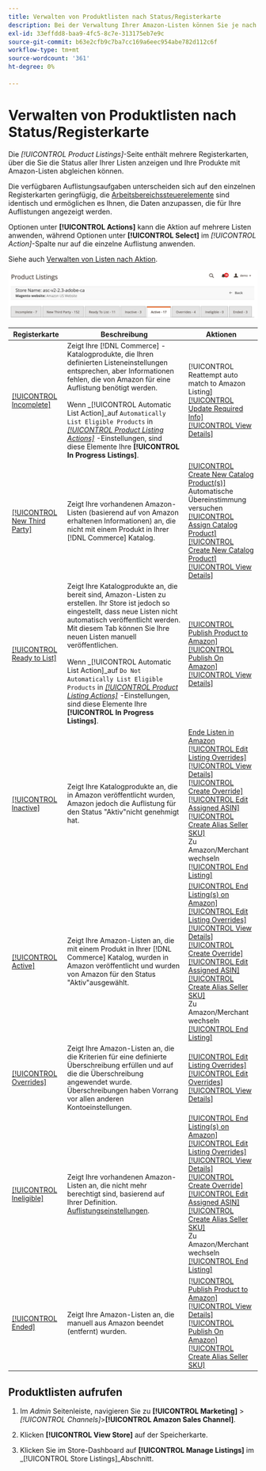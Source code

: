 ```yaml
---
title: Verwalten von Produktlisten nach Status/Registerkarte
description: Bei der Verwaltung Ihrer Amazon-Listen können Sie je nach Status Aktionen auf Ihre Listen anwenden.
exl-id: 33effdd8-baa9-4fc5-8c7e-313175eb7e9c
source-git-commit: b63e2cfb9c7ba7cc169a6eec954abe782d112c6f
workflow-type: tm+mt
source-wordcount: '361'
ht-degree: 0%

---
```


# Verwalten von Produktlisten nach Status/Registerkarte

Die _[!UICONTROL Product Listings]_-Seite enthält mehrere Registerkarten, über die Sie die Status aller Ihrer Listen anzeigen und Ihre Produkte mit Amazon-Listen abgleichen können.

Die verfügbaren Auflistungsaufgaben unterscheiden sich auf den einzelnen Registerkarten geringfügig, die [Arbeitsbereichssteuerelemente](./workspace-controls.md) sind identisch und ermöglichen es Ihnen, die Daten anzupassen, die für Ihre Auflistungen angezeigt werden.

Optionen unter **[!UICONTROL Actions]** kann die Aktion auf mehrere Listen anwenden, während Optionen unter **[!UICONTROL Select]** im _[!UICONTROL Action]_-Spalte nur auf die einzelne Auflistung anwenden.

Siehe auch [Verwalten von Listen nach Aktion](./managing-listings-by-action.md).

![Registerkarten für Produktlisten](assets/amazon-product-listings-tabs.png)

| Registerkarte | Beschreibung | Aktionen |
|--- |--- |--- |
| [[!UICONTROL Incomplete]](./incomplete-listings.md) | Zeigt Ihre [!DNL Commerce] -Katalogprodukte, die Ihren definierten Listeneinstellungen entsprechen, aber Informationen fehlen, die von Amazon für eine Auflistung benötigt werden.<br><br>Wenn _[!UICONTROL Automatic List Action]_auf `Automatically List Eligible Products` in [_[!UICONTROL Product Listing Actions]_](./product-listing-actions.md) -Einstellungen, sind diese Elemente Ihre **[!UICONTROL In Progress Listings]**. | [!UICONTROL Reattempt auto match to Amazon Listing]<br>[[!UICONTROL Update Required Info]](./amazon-manually-update-incomplete-listing.md)<br>[[!UICONTROL View Details]](./product-listing-details.md) |
| [[!UICONTROL New Third Party]](./new-third-party-listings.md) | Zeigt Ihre vorhandenen Amazon-Listen (basierend auf von Amazon erhaltenen Informationen) an, die nicht mit einem Produkt in Ihrer [!DNL Commerce] Katalog. | [[!UICONTROL Create New Catalog Product(s)]](./creating-assigning-catalog-products.md)<br>Automatische Übereinstimmung versuchen<br>[[!UICONTROL Assign Catalog Product]](./creating-assigning-catalog-products.md)<br>[[!UICONTROL Create New Catalog Product]](./creating-assigning-catalog-products.md)<br>[[!UICONTROL View Details]](./product-listing-details.md) |
| [[!UICONTROL Ready to List]](./ready-to-list.md) | Zeigt Ihre Katalogprodukte an, die bereit sind, Amazon-Listen zu erstellen. Ihr Store ist jedoch so eingestellt, dass neue Listen nicht automatisch veröffentlicht werden. Mit diesem Tab können Sie Ihre neuen Listen manuell veröffentlichen.<br><br>Wenn _[!UICONTROL Automatic List Action]_auf `Do Not Automatically List Eligible Products` in [_[!UICONTROL Product Listing Actions]_](./product-listing-actions.md) -Einstellungen, sind diese Elemente Ihre **[!UICONTROL In Progress Listings]**. | [[!UICONTROL Publish Product to Amazon]](./publish-listings-manually.md)<br>[[!UICONTROL Publish On Amazon]](./publish-listings-manually.md)<br>[[!UICONTROL View Details]](./product-listing-details.md) |
| [[!UICONTROL Inactive]](./inactive-listings.md) | Zeigt Ihre Katalogprodukte an, die in Amazon veröffentlicht wurden, Amazon jedoch die Auflistung für den Status &quot;Aktiv&quot;nicht genehmigt hat. | [Ende Listen in Amazon](./end-listings-manually.md)<br>[[!UICONTROL Edit Listing Overrides]](./creating-editing-overrides.md)<br>[[!UICONTROL View Details]](./product-listing-details.md)<br>[[!UICONTROL Create Override]](./creating-editing-overrides.md)<br>[[!UICONTROL Edit Assigned ASIN]](./edit-assigned-asin.md)<br>[[!UICONTROL Create Alias Seller SKU]](./create-alias-seller-sku.md#region-specific)<br>Zu Amazon/Merchant wechseln<br>[[!UICONTROL End Listing]](./end-listings-manually.md) |
| [[!UICONTROL Active]](./active-listings.md) | Zeigt Ihre Amazon-Listen an, die mit einem Produkt in Ihrer [!DNL Commerce] Katalog, wurden in Amazon veröffentlicht und wurden von Amazon für den Status &quot;Aktiv&quot;ausgewählt. | [[!UICONTROL End Listing(s) on Amazon]](./end-listings-manually.md)<br>[[!UICONTROL Edit Listing Overrides]](./creating-editing-overrides.md)<br>[[!UICONTROL View Details]](./product-listing-details.md)<br>[[!UICONTROL Create Override]](./creating-editing-overrides.md)<br>[[!UICONTROL Edit Assigned ASIN]](./edit-assigned-asin.md)<br>[[!UICONTROL Create Alias Seller SKU]](./create-alias-seller-sku.md#region-specific)<br>Zu Amazon/Merchant wechseln<br>[[!UICONTROL End Listing]](./end-listings-manually.md) |
| [[!UICONTROL Overrides]](./overrides.md) | Zeigt Ihre Amazon-Listen an, die die Kriterien für eine definierte Überschreibung erfüllen und auf die die Überschreibung angewendet wurde. Überschreibungen haben Vorrang vor allen anderen Kontoeinstellungen. | [[!UICONTROL Edit Listing Overrides]](./creating-editing-overrides.md)<br>[[!UICONTROL Edit Overrides]](./creating-editing-overrides.md)<br>[[!UICONTROL View Details]](./product-listing-details.md) |
| [[!UICONTROL Ineligible]](./ineligible-listings.md) | Zeigt Ihre vorhandenen Amazon-Listen an, die nicht mehr berechtigt sind, basierend auf Ihrer Definition. [Auflistungseinstellungen](./listing-settings.md). | [[!UICONTROL End Listing(s) on Amazon]](./end-listings-manually.md)<br>[[!UICONTROL Edit Listing Overrides]](./creating-editing-overrides.md)<br>[[!UICONTROL View Details]](./product-listing-details.md)<br>[[!UICONTROL Create Override]](./creating-editing-overrides.md)<br>[[!UICONTROL Edit Assigned ASIN]](./edit-assigned-asin.md)<br>[[!UICONTROL Create Alias Seller SKU]](./create-alias-seller-sku.md#region-specific)<br>Zu Amazon/Merchant wechseln<br>[[!UICONTROL End Listing]](./end-listings-manually.md) |
| [[!UICONTROL Ended]](./ended-listings.md) | Zeigt Ihre Amazon-Listen an, die manuell aus Amazon beendet (entfernt) wurden. | [[!UICONTROL Publish Product to Amazon]](./publish-listings-manually.md)<br>[[!UICONTROL View Details]](./product-listing-details.md)<br>[[!UICONTROL Publish On Amazon]](./publish-listings-manually.md)<br>[[!UICONTROL Create Alias Seller SKU]](./create-alias-seller-sku.md#region-specific) |

## Produktlisten aufrufen

1. Im _Admin_ Seitenleiste, navigieren Sie zu **[!UICONTROL Marketing]** > _[!UICONTROL Channels]_>**[!UICONTROL Amazon Sales Channel]**.

1. Klicken **[!UICONTROL View Store]** auf der Speicherkarte.

1. Klicken Sie im Store-Dashboard auf **[!UICONTROL Manage Listings]** im _[!UICONTROL Store Listings]_Abschnitt.
